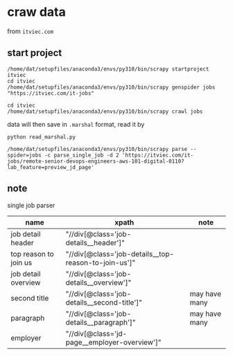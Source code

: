 # craw data

from `itviec.com`

## start project

```shell
/home/dat/setupfiles/anaconda3/envs/py310/bin/scrapy startproject itviec
cd itviec
/home/dat/setupfiles/anaconda3/envs/py310/bin/scrapy genspider jobs "https://itviec.com/it-jobs"
```

```shell
cd itviec
/home/dat/setupfiles/anaconda3/envs/py310/bin/scrapy crawl jobs
```

data will then save in `.marshal` format, read it by

```shell
python read_marshal.py
```

```shell
/home/dat/setupfiles/anaconda3/envs/py310/bin/scrapy parse --spider=jobs -c parse_single_job -d 2 'https://itviec.com/it-jobs/remote-senior-devops-engineers-aws-101-digital-0110?lab_feature=preview_jd_page'
```

## note

single job parser

| name | xpath | note |
|------|-------|------|
|job detail header |"//div[@class='job-details__header']"||
|top reason to join us |"//div[@class='job-details__top-reason-to-join-us']"||
|job detail overview |  "//div[@class='job-details__overview']" ||
|second title | "//div[@class='job-details__second-title']"| may have many |
|paragraph | "//div[@class='job-details__paragraph']"| may have many |
| employer | "//div[@class='jd-page__employer-overview']" ||
